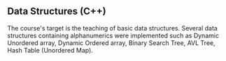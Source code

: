 ## Data Structures (C++)
The course's target is the teaching of basic data structures. Several data structures containing alphanumerics were implemented such as Dynamic Unordered array, Dynamic Ordered array, Binary Search Tree, AVL Tree, Hash Table (Unordered Map). 